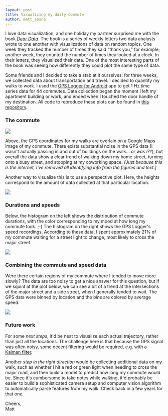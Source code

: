 ```yaml
---
layout: post
title: Visualizing my daily commute
author: matt_sosna
---
```


I love data visualization, and one holiday my partner surprised me with the book [_Dear Data_](http://www.dear-data.com/). The book is a series of weekly letters two data analysts wrote to one another with visualizations of data on random topics. One week they tracked the number of times they said "thank you," for example; another week, they counted the number of times they looked at a clock. In their letters, they visualized their data. One of the most interesting parts of the book was seeing how differently they could plot the same type of data.

Some friends and I decided to take a stab at it ourselves: for three weeks, we collected data about transportation and travel. I decided to quantify my walks to work. I used the [GPS Logger for Android](https://play.google.com/store/apps/details?id=com.mendhak.gpslogger&hl=en) app to get 1 Hz time series data for 44 commutes. Data collection began the moment I left my apartment building or work, and ended when I touched the door handle of my destination. All code to reproduce these plots can be found in [this repository](https://github.com/mgsosna/Commute_Data).

### The commute
![](https://i.imgur.com/yksKuZ9.png)

Above, the GPS coordinates for my walks are overlain on a Google Maps image of my commute. There exists substantial noise in the GPS data (I wasn't actually passing in and out of buildings on the walk... _or was I??_), but overall the data show a clear trend of walking down my home street, turning onto a busy street, and stopping at my coworking space. _[Just because this is the internet, I've removed all identifying info from the figures and text.]_

Another way to visualize this is to use a perspective plot. Here, the heights correspond to the amount of data collected at that particular location.

![](https://i.imgur.com/4Wcx8pV.png)

### Durations and speeds
Below, the histogram on the left shows the distribution of commute durations, with the color corresponding to my mood at how long my commute took. ;-) The histogram on the right shows the GPS Logger's speed recordings. According to these data, I spent approximately 21% of my commute waiting for a street light to change, most likely to cross the major street.

![](https://i.imgur.com/3cwjKCi.png)

### Combining the commute and speed data
Were there certain regions of my commute where I tended to move more slowly? The data are too noisy to get a nice answer for this question, but if we squint at the plot below, we can see a bit of a trend at the intersections of the major street and a side street, when I generally tended to wait. The GPS data were binned by location and the bins are colored by average speed.

![](https://i.imgur.com/p6W3ndr.png)

### Future work
For some _next steps_, it'd be neat to visualize each actual trajectory, rather than just all the locations. The challenge here is that because the GPS signal was often noisy, some decent filtering would be required, e.g. with a [Kalman filter](https://en.wikipedia.org/wiki/Kalman_filter).

Another _step in the right direction_ would be collecting additional data on my walk, such as whether I hit a red or green light when needing to cross the major road, and then build a model to predict how long my commute would be. Since it's cumbersome to take notes while walking, it'd probably be easier to build a sophisticated camera setup and computer vision algorithm to automatically parse features from my walk. Check back in a few years for that one.

Cheers, <br>
Matt
